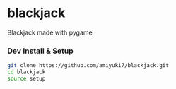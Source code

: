# blackjack

Blackjack made with pygame

### Dev Install & Setup

```sh
git clone https://github.com/amiyuki7/blackjack.git
cd blackjack
source setup
```
